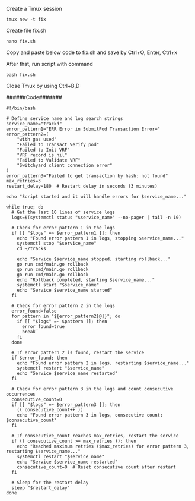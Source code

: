 
Create a Tmux session

```tmux new -t fix```

Create file fix.sh

```nano fix.sh```

Copy and paste below code to fix.sh and save by Ctrl+O, Enter, Ctrl+x

After that, run script with command

```bash fix.sh```

Close Tmux by using Ctrl+B,D

######Code#######
```
#!/bin/bash

# Define service name and log search strings
service_name="trackd"
error_pattern1="ERR Error in SubmitPod Transaction Error="
error_pattern2=(
    "with gas used"
    "Failed to Transact Verify pod"
    "Failed to Init VRF"
    "VRF record is nil"
    "Failed to Validate VRF"
    "Switchyard client connection error"
)
error_pattern3="Failed to get transaction by hash: not found"
max_retries=3
restart_delay=180  # Restart delay in seconds (3 minutes)

echo "Script started and it will handle errors for $service_name..."

while true; do
  # Get the last 10 lines of service logs
  logs=$(systemctl status "$service_name" --no-pager | tail -n 10)

  # Check for error pattern 1 in the logs
  if [[ "$logs" =~ $error_pattern1 ]]; then
    echo "Found error pattern 1 in logs, stopping $service_name..."
    systemctl stop "$service_name"
    cd ~/tracks

    echo "Service $service_name stopped, starting rollback..."
    go run cmd/main.go rollback
    go run cmd/main.go rollback
    go run cmd/main.go rollback
    echo "Rollback completed, starting $service_name..."
    systemctl start "$service_name"
    echo "Service $service_name started"
  fi

  # Check for error pattern 2 in the logs
  error_found=false
  for pattern in "${error_pattern2[@]}"; do
    if [[ "$logs" =~ $pattern ]]; then
      error_found=true
      break
    fi
  done

  # If error pattern 2 is found, restart the service
  if $error_found; then
    echo "Found error pattern 2 in logs, restarting $service_name..."
    systemctl restart "$service_name"
    echo "Service $service_name restarted"
  fi

  # Check for error pattern 3 in the logs and count consecutive occurrences
  consecutive_count=0
  if [[ "$logs" =~ $error_pattern3 ]]; then
    (( consecutive_count++ ))
    echo "Found error pattern 3 in logs, consecutive count: $consecutive_count"
  fi

  # If consecutive_count reaches max_retries, restart the service
  if (( consecutive_count >= max_retries )); then
    echo "Reached maximum retries ($max_retries) for error pattern 3, restarting $service_name..."
    systemctl restart "$service_name"
    echo "Service $service_name restarted"
    consecutive_count=0  # Reset consecutive count after restart
  fi

  # Sleep for the restart delay
  sleep "$restart_delay"
done
